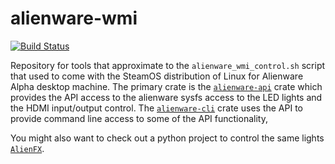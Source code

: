 # alienware-wmi

[![Build Status](https://github.com/a1ecbr0wn/alienware-wmi/actions/workflows/build.yml/badge.svg)](https://github.com/a1ecbr0wn/alienware-wmi/actions/workflows/build.yml)

Repository for tools that approximate to the `alienware_wmi_control.sh` script that used to come with
the SteamOS distribution of Linux for Alienware Alpha desktop machine.  The primary crate is the
[`alienware-api`](https://github.com/a1ecbr0wn/alienware-wmi/tree/main/alienware_api) crate which
provides the API access to the alienware sysfs access to the LED lights and the HDMI input/output
control. The [`alienware-cli`](https://github.com/a1ecbr0wn/alienware-wmi/tree/main/alienware_cli)
crate uses the API to provide command line access to some of the API functionality,

You might also want to check out a python project to control the same lights
[`AlienFX`](https://github.com/trackmastersteve/alienfx).
